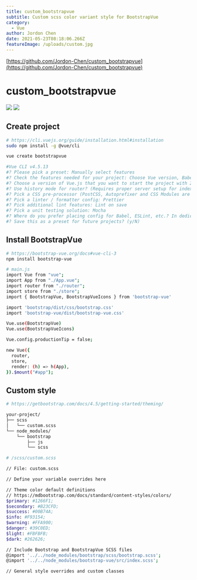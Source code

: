 ```yaml
---
title: custom_bootstrapvue
subtitle: Custom scss color variant style for BootstrapVue
category:
  - Vue
author: Jordon Chen
date: 2021-05-23T08:18:06.266Z
featureImage: /uploads/custom.jpg
---
```

[https://github.com/Jordon-Chen/custom_bootstrapvue](https://github.com/Jordon-Chen/custom_bootstrapvue)

# custom_bootstrapvue

![](https://github.com/Jordon-Chen/custom_bootstrapvue/blob/main/src/assets/original.jpg?raw=true)
![](https://github.com/Jordon-Chen/custom_bootstrapvue/blob/main/src/assets/custom.jpg?raw=true)

## Create project

```bash
# https://cli.vuejs.org/guide/installation.html#installation
sudo npm install -g @vue/cli

vue create bootstrapvue

#Vue CLI v4.5.13
#? Please pick a preset: Manually select features
#? Check the features needed for your project: Choose Vue version, Babel, Router, Vuex, CSS Pre-processors, Linter, Unit
#? Choose a version of Vue.js that you want to start the project with 2.x
#? Use history mode for router? (Requires proper server setup for index fallback in production) Yes
#? Pick a CSS pre-processor (PostCSS, Autoprefixer and CSS Modules are supported by default): Sass/SCSS (with dart-sass)
#? Pick a linter / formatter config: Prettier
#? Pick additional lint features: Lint on save
#? Pick a unit testing solution: Mocha
#? Where do you prefer placing config for Babel, ESLint, etc.? In dedicated config files
#? Save this as a preset for future projects? (y/N)
```

## Install BootstrapVue

```bash
# https://bootstrap-vue.org/docs#vue-cli-3
npm install bootstrap-vue

# main.js
import Vue from "vue";
import App from "./App.vue";
import router from "./router";
import store from "./store";
import { BootstrapVue, BootstrapVueIcons } from 'bootstrap-vue'

import 'bootstrap/dist/css/bootstrap.css'
import 'bootstrap-vue/dist/bootstrap-vue.css'

Vue.use(BootstrapVue)
Vue.use(BootstrapVueIcons)

Vue.config.productionTip = false;

new Vue({
  router,
  store,
  render: (h) => h(App),
}).$mount("#app");
```

## Custom style

```bash
# https://getbootstrap.com/docs/4.5/getting-started/theming/

your-project/
├── scss
│   └── custom.scss
└── node_modules/
    └── bootstrap
        ├── js
        └── scss

# /scss/custom.scss

// File: custom.scss

// Define your variable overrides here

// Theme color default definitions
// https://mdbootstrap.com/docs/standard/content-styles/colors/
$primary: #1266F1;
$secondary: #B23CFD;
$success: #00B74A;
$info: #F93154;
$warning: #FFA900;
$danger: #39C0ED;
$light: #FBFBFB;
$dark: #262626;

// Include Bootstrap and BootstrapVue SCSS files
@import '../../node_modules/bootstrap/scss/bootstrap.scss';
@import '../../node_modules/bootstrap-vue/src/index.scss';

// General style overrides and custom classes

```
